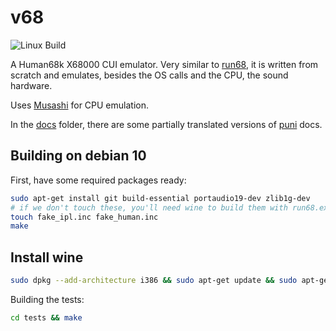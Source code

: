 v68
===

![Linux Build](https://github.com/vampirefrog/v68/actions/workflows/build-linux.yml/badge.svg)

A Human68k X68000 CUI emulator. Very similar to [run68](https://github.com/rururutan/run68), it is written from scratch and emulates, besides the OS calls and the CPU, the sound hardware.

Uses [Musashi](https://github.com/kstenerud/Musashi) for CPU emulation.

In the [docs](docs) folder, there are some partially translated versions of [puni](https://nfggames.com/X68000/index.php/Mirrors/Groundzero%20Organization/x68tools/develop/docs/puni/) docs.

Building on debian 10
---------------------

First, have some required packages ready:

```sh
sudo apt-get install git build-essential portaudio19-dev zlib1g-dev
# if we don't touch these, you'll need wine to build them with run68.exe
touch fake_ipl.inc fake_human.inc
make
```

Install wine
------------

```sh
sudo dpkg --add-architecture i386 && sudo apt-get update && sudo apt-get install wine32
```

Building the tests:

```sh
cd tests && make
```
